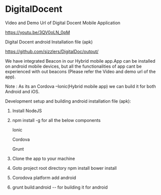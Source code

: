 # DigitalDocent

Video and Demo Url of Digital Docent Mobile Application

https://youtu.be/3QV0oLN_0pM

Digital Docent android Installation file  (apk)

https://github.com/sizzlers/DigitalDoc/output/

We have integrated Beacon  in our Hybrid mobile app.App can be installed on android mobile devices, but all the functionalities of app cant be experienced with out beacons (Please refer the Video and demo url of the app).

Note : As its an Cordova –Ionic(Hybrid mobile app) we can build it for both Android and iOS.

Development setup and building android installation file (apk):
1. Install NodeJS
2. npm install -g for all the below components

   Ionic
   
   Cordova
   
   Grunt
   
3. Clone the app to your machine
4. Goto project root directory
    npm install
    bower install
5. Corodova platform add android
6. grunt build:android  -- for building it for android

